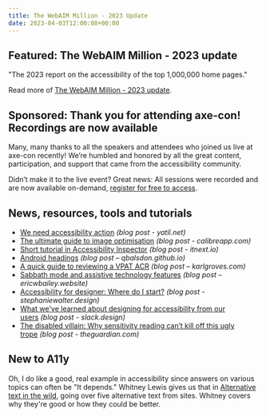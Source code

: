 ```yaml
---
title: The WebAIM Million - 2023 Update
date: 2023-04-03T12:00:08+00:00
---
```


## Featured: The WebAIM Million - 2023 update

"The 2023 report on the accessibility of the top 1,000,000 home pages."

Read more of [The WebAIM Million - 2023 update](https://webaim.org/projects/million/).

## Sponsored: Thank you for attending axe-con! Recordings are now available

Many, many thanks to all the speakers and attendees who joined us live at axe-con recently! We’re humbled and honored by all the great content, participation, and support that came from the accessibility community.

Didn’t make it to the live event? Great news: All sessions were recorded and are now available on-demand, [register for free to access](https://hubs.li/Q01yHvyF0).

## News, resources, tools and tutorials

- [We need accessibility action](https://yatil.net/blog/accessibility-action) *(blog post - yatil.net)*
- [The ultimate guide to image optimisation](https://calibreapp.com/blog/image-optimisation-guide) *(blog post - calibreapp.com)*
- [Short tutorial in Accessibility Inspector](https://itnext.io/short-tutorial-in-accessibility-inspector-7bb187f4c70b) *(blog post - itnext.io)*
- [Android headings](https://qbalsdon.github.io/accessibility,/testing,/unit/tests,/heading/2023/03/13/accessibility-headings.html) *(blog post – qbalsdon.github.io)*
- [A quick guide to reviewing a VPAT ACR](https://karlgroves.com/a-quick-guide-to-reviewing-a-vpat-acr/) *(blog post – karlgroves.com)*
- [Sabbath mode and assistive technology features](https://ericwbailey.website/published/sabbath-mode-and-assistive-technology-features/) *(blog post – ericwbailey.website)*
- [Accessibility for designer: Where do I start?](https://stephaniewalter.design/blog/accessibility-resources-tools-articles-books-for-designer/) *(blog post - stephaniewalter.design)*
- [What we've learned about designing for accessibility from our users](https://slack.design/articles/what-weve-learned-about-designing-for-accessibility-from-our-users/) *(blog post - slack.design)*
- [The disabled villain: Why sensitivity reading can’t kill off this ugly trope](https://www.theguardian.com/news/2023/mar/14/the-disabled-villain-why-sensitivity-reading-cant-kill-off-this-ugly-trope) *(blog post - theguardian.com)*

## New to A11y

Oh, I do like a good, real example in accessibility since answers on various topics can often be "It depends." Whitney Lewis gives us that in [Alternative text in the wild](https://blog.pope.tech/2023/03/31/alternative-text-in-the-wild-5-alternative-text-examples/), going over five alternative text from sites. Whitney covers why they're good or how they could be better.
